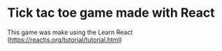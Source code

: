 # Tick tac toe game made with React

This game was make using the Learn React (https://reactjs.org/tutorial/tutorial.html)
